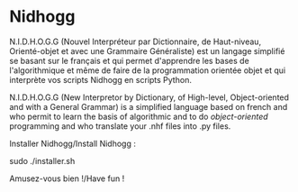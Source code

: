 # Nidhogg

N.I.D.H.O.G.G (Nouvel Interpréteur par Dictionnaire, de Haut-niveau, Orienté-objet et avec une Grammaire Généraliste) est un langage simplifié se basant sur le français et qui permet d'apprendre les bases de l'algorithmique et même de faire de la programmation orientée objet et qui interprète vos scripts Nidhogg en scripts Python.

N.I.D.H.O.G.G (New Interpretor by Dictionary, of High-level, Object-oriented and with a General Grammar) is a simplified language based on french and who permit to learn the basis of algorithmic and to do _object-oriented_ programming and who translate your .nhf files into .py files.  

Installer Nidhogg/Install Nidhogg :

sudo ./installer.sh

Amusez-vous bien !/Have fun !

